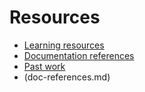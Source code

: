 # Resources

- [Learning resources](learning-resources.md)
- [Documentation references](doc-references__.md)
- [Past work](past-work.md)
- (doc-references.md)



